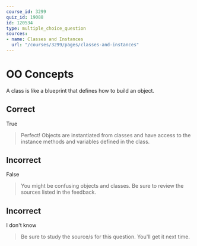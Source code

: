 ```yaml
---
course_id: 3299
quiz_id: 19088
id: 120534
type: multiple_choice_question
sources:
- name: Classes and Instances
  url: "/courses/3299/pages/classes-and-instances"
---
```


# OO Concepts

A class is like a blueprint that defines how to build an object.

## Correct

True

> Perfect! Objects are instantiated from classes and have access to the instance
> methods and variables defined in the class.

## Incorrect

False

> You might be confusing objects and classes. Be sure to review the sources listed
> in the feedback.

## Incorrect

I don't know

> Be sure to study the source/s for this question. You'll get it next time.
